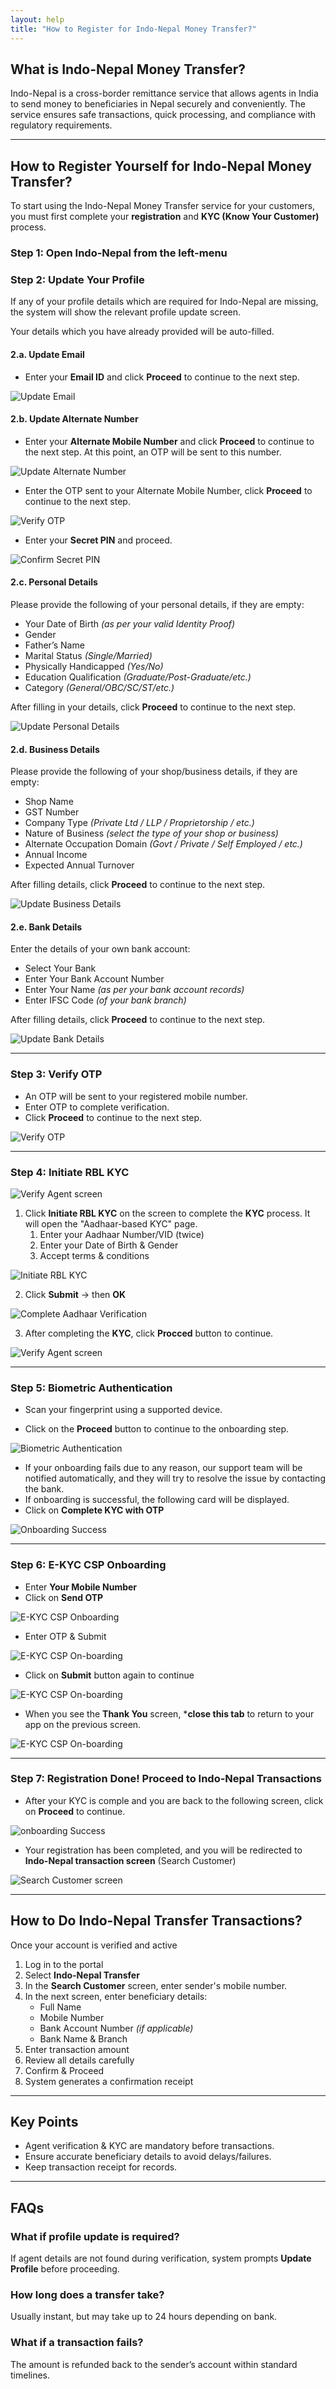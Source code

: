 ```yaml
---
layout: help
title: "How to Register for Indo-Nepal Money Transfer?"
---
```


## What is Indo-Nepal Money Transfer?
Indo-Nepal is a cross-border remittance service that allows agents in India to send money to beneficiaries in Nepal securely and conveniently. The service ensures safe transactions, quick processing, and compliance with regulatory requirements.

---

## How to Register Yourself for Indo-Nepal Money Transfer?

To start using the Indo-Nepal Money Transfer service for your customers, you must first complete your **registration** and **KYC (Know Your Customer)** process.

### Step 1: Open **Indo-Nepal** from the left-menu

### Step 2: Update Your Profile

If any of your profile details which are required for Indo-Nepal are missing, the system will show the relevant profile update screen.

Your details which you have already provided will be auto-filled.

#### 2.a. Update Email

- Enter your **Email ID** and click **Proceed** to continue to the next step.

![Update Email](../images/help/Indo-Nepal/updateEmail.jpeg)

#### 2.b. Update Alternate Number

- Enter your **Alternate Mobile Number** and click **Proceed** to continue to the next step. At this point, an OTP will be sent to this number.

![Update Alternate Number](../images/help/Indo-Nepal/b.jpeg)

- Enter the OTP sent to your Alternate Mobile Number, click **Proceed** to continue to the next step.

![Verify OTP](../images/help/Indo-Nepal/c.jpeg)

- Enter your **Secret PIN** and proceed.

![Confirm Secret PIN](../images/help/Indo-Nepal/d.jpeg)

#### 2.c. Personal Details

Please provide the following of your personal details, if they are empty:

- Your Date of Birth *(as per your valid Identity Proof)*
- Gender
- Father’s Name
- Marital Status *(Single/Married)*
- Physically Handicapped *(Yes/No)*
- Education Qualification *(Graduate/Post-Graduate/etc.)*
- Category *(General/OBC/SC/ST/etc.)*

After filling in your details, click **Proceed** to continue to the next step.

![Update Personal Details](../images/help/Indo-Nepal/notfound_a.jpeg)


#### 2.d. Business Details

Please provide the following of your shop/business details, if they are empty:

- Shop Name
- GST Number
- Company Type *(Private Ltd / LLP / Proprietorship / etc.)*
- Nature of Business *(select the type of your shop or business)*
- Alternate Occupation Domain *(Govt / Private / Self Employed / etc.)*
- Annual Income
- Expected Annual Turnover

After filling details, click **Proceed** to continue to the next step.

![Update Business Details](../images/help/Indo-Nepal/notfound_c.jpeg)


#### 2.e. Bank Details

Enter the details of your own bank account:

- Select Your Bank
- Enter Your Bank Account Number
- Enter Your Name *(as per your bank account records)*
- Enter IFSC Code *(of your bank branch)*

After filling details, click **Proceed** to continue to the next step.

![Update Bank Details](../images/help/Indo-Nepal/H.jpeg)

---

### Step 3: Verify OTP

- An OTP will be sent to your registered mobile number.
- Enter OTP to complete verification.
- Click **Proceed** to continue to the next step.

![Verify OTP](../images/help/Indo-Nepal/c.jpeg)

---

### Step 4: Initiate RBL KYC

![Verify Agent screen](../images/help/Indo-Nepal/CSP_Found1.png)

1. Click **Initiate RBL KYC** on the screen to complete the **KYC** process. It will open the "Aadhaar-based KYC" page.
   1. Enter your Aadhaar Number/VID (twice)
   2. Enter your Date of Birth & Gender
   3. Accept terms & conditions


![Initiate RBL KYC](../images/help/Indo-Nepal/RBL_KYC.jpeg)


2. Click **Submit** → then **OK**

![Complete Aadhaar Verification](../images/help/Indo-Nepal/Completed.jpeg)


3. After completing the **KYC**, click **Procced** button to continue.


![Verify Agent screen](../images/help/Indo-Nepal/kycotpProcced.jpeg)

---

### Step 5: Biometric Authentication

- Scan your fingerprint using a supported device.

- Click on the **Proceed** button to continue to the onboarding step.

![Biometric Authentication](../images/help/Indo-Nepal/LAST.png)


- If your onboarding fails due to any reason, our support team will be notified automatically, and they will try to resolve the issue by contacting the bank.
- If onboarding is successful, the following card will be displayed.
- Click on **Complete KYC with OTP**

![Onboarding Success](../images/help/Indo-Nepal/kycotpProcced.jpeg)

---

### Step 6: E-KYC CSP Onboarding

- Enter **Your Mobile Number**
- Click on **Send OTP**

![E-KYC CSP Onboarding](../images/help/Indo-Nepal/kyc_otp1.jpeg)

- Enter OTP & Submit

![E-KYC CSP On-boarding](../images/help/Indo-Nepal/kyc_otp2.jpeg)

- Click on **Submit** button again to continue

![E-KYC CSP On-boarding](../images/help/Indo-Nepal/kyc_optDetails.jpeg)

- When you see the **Thank You** screen, ***close this tab** to return to your app on the previous screen.

![E-KYC CSP On-boarding](../images/help/Indo-Nepal/kyc_opt3.jpeg)


---

### Step 7: Registration Done! Proceed to Indo-Nepal Transactions
- After your KYC is comple and you are back to the following screen, click on **Proceed** to continue.

![onboarding Success](../images/help/Indo-Nepal/kycotpProcced.jpeg)

- Your registration has been completed, and you will be redirected to **Indo-Nepal transaction screen** (Search Customer)

![Search Customer screen](../images/help/Indo-Nepal/search-customer.png)

---

## How to Do Indo-Nepal Transfer Transactions?

Once your account is verified and active

1. Log in to the portal
2. Select **Indo-Nepal Transfer**
3. In the **Search Customer** screen, enter sender's mobile number.
4. In the next screen, enter beneficiary details:
   - Full Name
   - Mobile Number
   - Bank Account Number *(if applicable)*
   - Bank Name & Branch
5. Enter transaction amount
6. Review all details carefully
7. Confirm & Proceed
8. System generates a confirmation receipt

---

## Key Points
- Agent verification & KYC are mandatory before transactions.
- Ensure accurate beneficiary details to avoid delays/failures.
- Keep transaction receipt for records.

---

## FAQs

### What if profile update is required?
If agent details are not found during verification, system prompts **Update Profile** before proceeding.

### How long does a transfer take?
Usually instant, but may take up to 24 hours depending on bank.

### What if a transaction fails?
The amount is refunded back to the sender’s account within standard timelines.

